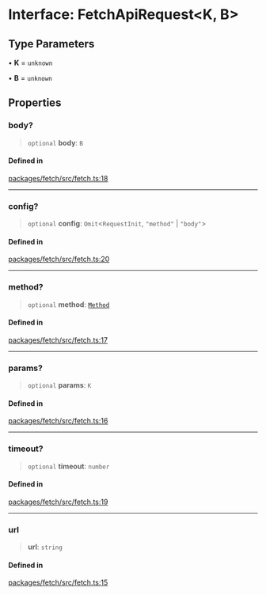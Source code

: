 # Interface: FetchApiRequest\<K, B\>

## Type Parameters

• **K** = `unknown`

• **B** = `unknown`

## Properties

### body?

> `optional` **body**: `B`

#### Defined in

[packages/fetch/src/fetch.ts:18](https://github.com/mbti-nf-team/frontend-libraries/blob/3916286534b50dbdcab9c2145adbaa464419b886/packages/fetch/src/fetch.ts#L18)

***

### config?

> `optional` **config**: `Omit`\<`RequestInit`, `"method"` \| `"body"`\>

#### Defined in

[packages/fetch/src/fetch.ts:20](https://github.com/mbti-nf-team/frontend-libraries/blob/3916286534b50dbdcab9c2145adbaa464419b886/packages/fetch/src/fetch.ts#L20)

***

### method?

> `optional` **method**: [`Method`](../type-aliases/Method.md)

#### Defined in

[packages/fetch/src/fetch.ts:17](https://github.com/mbti-nf-team/frontend-libraries/blob/3916286534b50dbdcab9c2145adbaa464419b886/packages/fetch/src/fetch.ts#L17)

***

### params?

> `optional` **params**: `K`

#### Defined in

[packages/fetch/src/fetch.ts:16](https://github.com/mbti-nf-team/frontend-libraries/blob/3916286534b50dbdcab9c2145adbaa464419b886/packages/fetch/src/fetch.ts#L16)

***

### timeout?

> `optional` **timeout**: `number`

#### Defined in

[packages/fetch/src/fetch.ts:19](https://github.com/mbti-nf-team/frontend-libraries/blob/3916286534b50dbdcab9c2145adbaa464419b886/packages/fetch/src/fetch.ts#L19)

***

### url

> **url**: `string`

#### Defined in

[packages/fetch/src/fetch.ts:15](https://github.com/mbti-nf-team/frontend-libraries/blob/3916286534b50dbdcab9c2145adbaa464419b886/packages/fetch/src/fetch.ts#L15)
